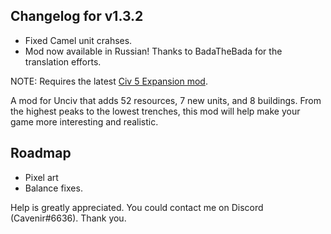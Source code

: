 ## Changelog for v1.3.2
- Fixed Camel unit crahses.
- Mod now available in Russian! Thanks to BadaTheBada for the translation efforts.

NOTE: Requires the latest [Civ 5 Expansion mod](https://cdn.discordapp.com/attachments/664739473367760908/705717554789744670/Civ5ExpansionMod.zip).

A mod for Unciv that adds 52 resources, 7 new units, and 8 buildings. From the highest peaks to the lowest trenches, this mod will help make your game more interesting and realistic.

## Roadmap
- Pixel art
- Balance fixes.

Help is greatly appreciated. You could contact me on Discord (Cavenir#6636). Thank you.
